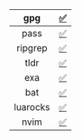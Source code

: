 |    gpg   	| [✅](https://gnupg.org)                     	|
|:--------:	|--------------------------------------------	|
|   pass   	| [✅](https://www.passwordstore.org)         	|
|  ripgrep 	| [✅](https://github.com/BurntSushi/ripgrep) 	|
| tldr     	| [✅](https://github.com/tldr-pages/tldr)    	|
| exa      	| [✅](https://github.com/ogham/exa)          	|
| bat      	| [✅](https://github.com/sharkdp/bat)        	|
| luarocks 	| [✅](https://github.com/luarocks/luarocks)  	|
| nvim     	| [✅](https://github.com/neovim/neovim)      	|
